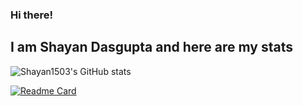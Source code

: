 ### Hi there!
## I am Shayan Dasgupta and here are my stats

![Shayan1503's GitHub stats](https://github-readme-stats.vercel.app/api?username=Shayan1503&show_icons=true&theme=calm)

[![Readme Card](https://github-readme-stats.vercel.app/api/pin/?username=Shayan1503&repo=Shayan1503&show_owner=true)](https://github.com/Shayan1503/Shayan1503)
